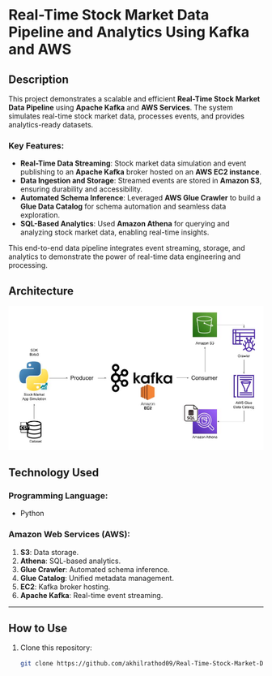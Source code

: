 # Real-Time Stock Market Data Pipeline and Analytics Using Kafka and AWS

## Description

This project demonstrates a scalable and efficient **Real-Time Stock Market Data Pipeline** using **Apache Kafka** and **AWS Services**. The system simulates real-time stock market data, processes events, and provides analytics-ready datasets.

### Key Features:
- **Real-Time Data Streaming**: Stock market data simulation and event publishing to an **Apache Kafka** broker hosted on an **AWS EC2 instance**.
- **Data Ingestion and Storage**: Streamed events are stored in **Amazon S3**, ensuring durability and accessibility.
- **Automated Schema Inference**: Leveraged **AWS Glue Crawler** to build a **Glue Data Catalog** for schema automation and seamless data exploration.
- **SQL-Based Analytics**: Used **Amazon Athena** for querying and analyzing stock market data, enabling real-time insights.

This end-to-end data pipeline integrates event streaming, storage, and analytics to demonstrate the power of real-time data engineering and processing.

## Architecture
![Project Architecture](Architecture.jpg)

## Technology Used

### Programming Language:
- Python

### Amazon Web Services (AWS):
1. **S3**: Data storage.
2. **Athena**: SQL-based analytics.
3. **Glue Crawler**: Automated schema inference.
4. **Glue Catalog**: Unified metadata management.
5. **EC2**: Kafka broker hosting.
6. **Apache Kafka**: Real-time event streaming.

---

## How to Use
1. Clone this repository:
   ```bash
   git clone https://github.com/akhilrathod09/Real-Time-Stock-Market-Data-Pipeline-and-Analytics-Using-Kafka-and-AWS.git

